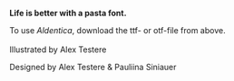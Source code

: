 <b>Life is better with a pasta font. </b>
<br>

To use <i>Aldentica</i>, download the ttf- or otf-file from above. 
<br>
<br>
Illustrated by Alex Testere

Designed by Alex Testere & Pauliina Siniauer
